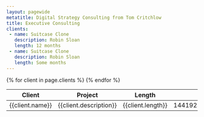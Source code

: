 ```yaml
---
layout: pagewide
metatitle: Digital Strategy Consulting from Tom Critchlow
title: Executive Consulting
clients:
 - name: Suitcase Clone
   description: Robin Sloan  
   length: 12 months
 - name: Suitcase Clone
   description: Robin Sloan     
   length: Some months
---
```


<div class="pa4">
  <div class="overflow-auto">
    <table class="f6 w-100 mw8 center" cellspacing="0">
      <thead>
        <tr>
          <th class="fw6 bb b--black-20 tl pb3 pr3 ">Client</th>
          <th class="fw6 bb b--black-20 tl pb3 pr3 ">Project</th>
          <th class="fw6 bb b--black-20 tl pb3 pr3">Length</th>
          <th class="fw6 bb b--black-20 tl pb3 pr3">ID</th>
        </tr>
      </thead>
      <tbody class="lh-copy">
      {% for client in page.clients %}
        <tr>
          <td class="pv3 pr3 bb b--black-20">{{client.name}}</td>
          <td class="pv3 pr3 bb b--black-20">{{client.description}}</td>
          <td class="pv3 pr3 bb b--black-20">{{client.length}}</td>
          <td class="pv3 pr3 bb b--black-20">14419232532474</td>
        </tr>
        {% endfor %}
      </tbody>
    </table>
  </div>